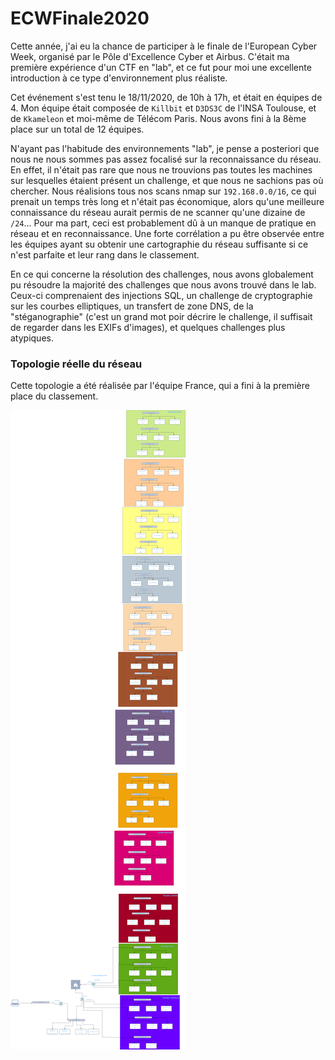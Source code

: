# ECWFinale2020

Cette année, j'ai eu la chance de participer à le finale de l'European Cyber Week, organisé par le Pôle d'Excellence Cyber et Airbus. C'était ma première expérience d'un CTF en "lab", et ce fut pour moi une excellente introduction à ce type d'environnement plus réaliste.

Cet événement s'est tenu le 18/11/2020, de 10h à 17h, et était en équipes de 4. Mon équipe était composée de `Killbit` et `D3DS3C` de l'INSA Toulouse, et de `Kkameleon` et moi-même de Télécom Paris. Nous avons fini à la 8ème place sur un total de 12 équipes.

N'ayant pas l'habitude des environnements "lab", je pense a posteriori que nous ne nous sommes pas assez focalisé sur la reconnaissance du réseau. En effet, il n'était pas rare que nous ne trouvions pas toutes les machines sur lesquelles étaient présent un challenge, et que nous ne sachions pas où chercher. Nous réalisions tous nos scans nmap sur `192.168.0.0/16`, ce qui prenait un temps très long et n'était pas économique, alors qu'une meilleure connaissance du réseau aurait permis de ne scanner qu'une dizaine de `/24`... Pour ma part, ceci est probablement dû à un manque de pratique en réseau et en reconnaissance. Une forte corrélation a pu être observée entre les équipes ayant su obtenir une cartographie du réseau suffisante si ce n'est parfaite et leur rang dans le classement.

En ce qui concerne la résolution des challenges, nous avons globalement pu résoudre la majorité des challenges que nous avons trouvé dans le lab. Ceux-ci comprenaient des injections SQL, un challenge de cryptographie sur les courbes elliptiques, un transfert de zone DNS, de la "stéganographie" (c'est un grand mot poir décrire le challenge, il suffisait de regarder dans les EXIFs d'images), et quelques challenges plus atypiques.

### Topologie réelle du réseau

Cette topologie a été réalisée par l'équipe France, qui a fini à la première place du classement.

![Topologie du réseau](topo.png)
